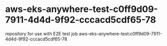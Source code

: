 # aws-eks-anywhere-test-c0ff9d09-7911-4d4d-9f92-cccacd5cdf65-78
repository for use with E2E test job aws-eks-anywhere-test:c0ff9d09-7911-4d4d-9f92-cccacd5cdf65-78

